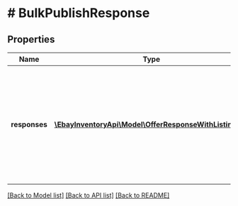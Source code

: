 # # BulkPublishResponse

## Properties

Name | Type | Description | Notes
------------ | ------------- | ------------- | -------------
**responses** | [**\EbayInventoryApi\Model\OfferResponseWithListingId[]**](OfferResponseWithListingId.md) | A node is returned under the responses container to indicate the success or failure of each offer that the seller was attempting to publish. | [optional] 

[[Back to Model list]](../../README.md#documentation-for-models) [[Back to API list]](../../README.md#documentation-for-api-endpoints) [[Back to README]](../../README.md)


